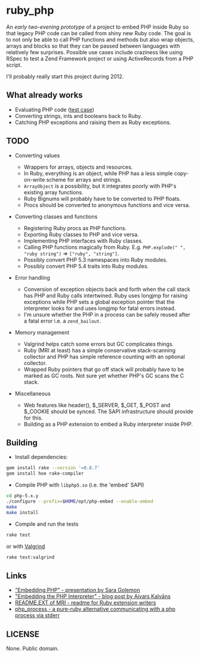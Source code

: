 # ruby_php #

An *early two-evening prototype* of a project to embed PHP inside Ruby so that legacy PHP code can be called from shiny new Ruby code. The goal is to not only be able to call PHP functions and methods but also wrap objects, arrays and blocks so that they can be passed between languages with relatively few surprises. Possible use cases include craziness like using RSpec to test a Zend Framework project or using ActiveRecords from a PHP script.

I'll probably really start this project during 2012.


## What already works ##

* Evaluating PHP code ([test case](https://github.com/mpartel/ruby_php/blob/master/test/test_eval.rb))
* Converting strings, ints and booleans back to Ruby.
* Catching PHP exceptions and raising them as Ruby exceptions.


## TODO ##

- Converting values
    - Wrappers for arrays, objects and resources.
    - In Ruby, everything is an object, while PHP has a less simple copy-on-write scheme for arrays and strings.
    - `ArrayObject` is a possibility, but it integrates poorly with PHP's existing array functions.
    - Ruby Bignums will probably have to be converted to PHP floats.
    - Procs should be converted to anonymous functions and vice versa.

- Converting classes and functions
    - Registering Ruby procs as PHP functions.
    - Exporting Ruby classes to PHP and vice versa.
    - Implementing PHP interfaces with Ruby classes.
    - Calling PHP functions magically from Ruby. E.g. `PHP.explode(" ", "ruby string")` => `["ruby", "string"]`.
    - Possibly convert PHP 5.3 namespaces into Ruby modules.
    - Possibly convert PHP 5.4 traits into Ruby modules.

- Error handling
    - Conversion of exception objects back and forth when the call stack has PHP and Ruby calls intertwined. Ruby uses longjmp for raising exceptions while PHP sets a global exception pointer that the interpreter looks for and uses longjmp for fatal errors instead.
    - I'm unsure whether the PHP in a process can be safely reused after a fatal error i.e. a `zend_bailout`.

- Memory management
    - Valgrind helps catch some errors but GC complicates things.
    - Ruby (MRI at least) has a simple conservative stack-scanning collector and PHP has simple reference counting with an optional collector.
    - Wrapped Ruby pointers that go off stack will probably have to be marked as GC roots. Not sure yet whether PHP's GC scans the C stack.

- Miscellaneous
    - Web features like header(), $_SERVER, $_GET, $_POST and $_COOKIE should be synced. The SAPI infrastructure should provide for this.
    - Building as a PHP extension to embed a Ruby interpreter inside PHP.


## Building ##

* Install dependencies:

```bash
gem install rake --version '=0.8.7'
gem install hoe rake-compiler
```

* Compile PHP with `libphp5.so` (i.e. the 'embed' SAPI)

```bash
cd php-5.x.y
./configure --prefix=$HOME/opt/php-embed --enable-embed
make
make install
```

* Compile and run the tests

```bash
rake test
```

or with [Valgrind](http://valgrind.org/)

```bash
rake test:valgrind
```

## Links ##

* ["Embedding PHP" - presentation by Sara Golemon](http://www.docstoc.com/docs/10783691/Embedding-PHP)
* ["Embedding the PHP Interpreter" - blog post by Aivars Kalvāns](http://phi.lv/?p=376)
* [README.EXT of MRI - readme for Ruby extension writers](https://github.com/ruby/ruby/blob/trunk/README.EXT)
* [php_process - a pure-ruby alternative communicating with a php process via stderr](https://github.com/kaspernj/php_process)

## LICENSE ##

None. Public domain.

